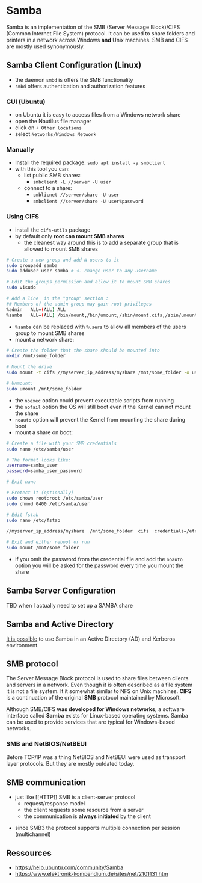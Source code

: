 # Samba

Samba is an implementation of the SMB (Server Message Block)/CIFS (Common Internet File System) protocol. It can be used to share folders and printers in a network across Windows **and** Unix machines. SMB and CIFS are mostly used synonymously.

## Samba Client Configuration (Linux)

* the daemon `smbd` is offers the SMB functionality
* `smbd` offers authentication and authorization features 

### GUI (Ubuntu)
* on Ubuntu it is easy to access files from a Windows network share
* open the Nautilus file manager
* click on `+ Other locations`
* select `Networks/Windows Network`

### Manually
* Install the required package: `sudo apt install -y smbclient`
* with this tool you can:
	* list public SMB shares:
		* `smbclient -L //server -U user`
	* connect to a share:
		* `smblicnet //server/share -U user`
		* `smbclient //server/share -U user%password`

### Using CIFS
 * install the `cifs-utils` package
 * by default only **root can mount SMB shares**
	 * the cleanest way around this is to add a separate group that is allowed to mount SMB shares
```bash
# Create a new group and add N users to it
sudo groupadd samba
sudo adduser user samba # <- change user to any username

# Edit the groups permission and allow it to mount SMB shares
sudo visudo

# Add a line  in the "group" section :
## Members of the admin group may gain root privileges
%admin   ALL=(ALL) ALL
%samba   ALL=(ALL) /bin/mount,/bin/umount,/sbin/mount.cifs,/sbin/umount.cifs

```
* `%samba` can be replaced with `%users` to allow all members of the users group to mount SMB shares
* mount a network share:

```bash
# Create the folder that the share should be mounted into
mkdir /mnt/some_folder

# Mount the drive
sudo mount -t cifs //myserver_ip_address/myshare /mnt/some_folder -o username=samb_user

# Unmount:
sudo umount /mnt/some_folder

```

* the `noexec` option could prevent executable scripts from running
* the `nofail` option the OS will still boot even if the Kernel can not mount the share
* `noauto` option will prevent the Kernel from mounting the share during boot
* mount a share on boot:

```bash
# Create a file with your SMB credentials
sudo nano /etc/samba/user

# The format looks like:
username=samba_user
password=samba_user_password

# Exit nano

# Protect it (optionally)
sudo chown root:root /etc/samba/user
sudo chmod 0400 /etc/samba/user

# Edit fstab
sudo nano /etc/fstab

//myserver_ip_address/myshare  /mnt/some_folder  cifs  credentials=/etc/samba/user,noexec  0 0

# Exit and either reboot or run
sudo mount /mnt/some_folder

```
* if you omit the password from the credential file and add the `noauto` option you will be asked for the password every time you mount the share
 
## Samba Server Configuration

TBD when I actually need to set up a SAMBA share

## Samba and Active Directory

[It is possible](https://help.ubuntu.com/community/ActiveDirectoryWinbindHowto) to use Samba in an Active Directory (AD) and Kerberos environment.

## SMB protocol

The Server Message Block protocol is used to share files between clients and servers in a network. Even though it is often described as a file system it is not a file system. It it somewhat similar to NFS on Unix machines. **CIFS** is a continuation of the original **SMB** protocol maintained by Microsoft.

Although SMB/CIFS **was developed for Windows networks,** a software interface called **Samba** exists for Linux-based operating systems. Samba can be used to provide services that are typical for Windows-based networks.

### SMB and NetBIOS/NetBEUI

Before TCP/IP was a thing NetBIOS and NetBEUI were used as transport layer protocols. But they are mostly outdated today.

## SMB communication

- just like [[HTTP]] SMB is a client-server protocol
	- request/response model
	- the client requests some resource from a server
	- the communication is **always initiated** by the client
* since SMB3 the protocol supports multiple connection per session (multichannel)


## Ressources

- https://help.ubuntu.com/community/Samba
- https://www.elektronik-kompendium.de/sites/net/2101131.htm